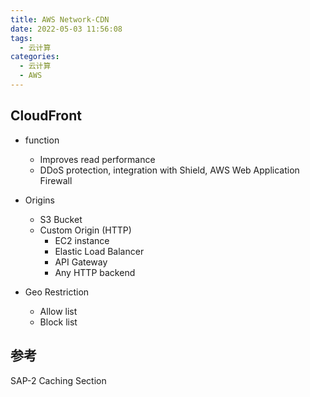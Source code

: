 ```yaml
---
title: AWS Network-CDN
date: 2022-05-03 11:56:08
tags:
  - 云计算
categories:
  - 云计算  
  - AWS
---
```


<p></p>
<!-- more -->

## CloudFront
+ function 
  - Improves read performance
  - DDoS protection, integration with Shield, 
    AWS Web Application  Firewall

+ Origins
  + S3 Bucket
  + Custom Origin (HTTP)
    - EC2 instance
    - Elastic Load Balancer
    - API Gateway
    - Any HTTP backend

+ Geo Restriction
  - Allow list
  - Block list    

## 参考
SAP-2  Caching Section